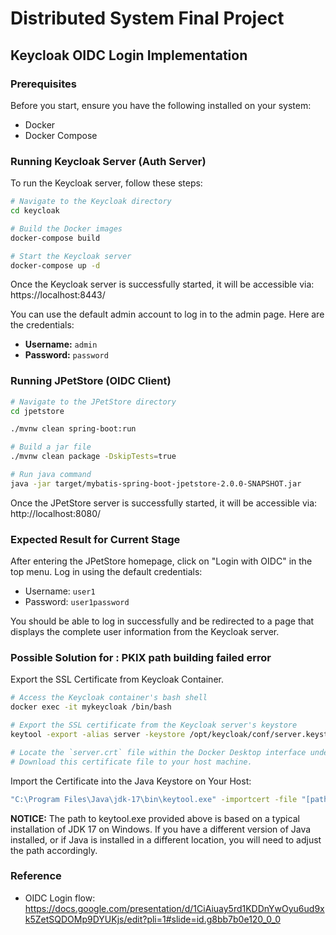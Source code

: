# Distributed System Final Project
## Keycloak OIDC Login Implementation

### Prerequisites
Before you start, ensure you have the following installed on your system:
- Docker
- Docker Compose

### Running Keycloak Server (Auth Server)
To run the Keycloak server, follow these steps:

```bash
# Navigate to the Keycloak directory 
cd keycloak

# Build the Docker images
docker-compose build

# Start the Keycloak server
docker-compose up -d
```

Once the Keycloak server is successfully started, it will be accessible via: https://localhost:8443/

You can use the default admin account to log in to the admin page. Here are the credentials:
- **Username:** `admin`
- **Password:** `password`

### Running JPetStore (OIDC Client)
```bash
# Navigate to the JPetStore directory 
cd jpetstore

./mvnw clean spring-boot:run

# Build a jar file
./mvnw clean package -DskipTests=true

# Run java command
java -jar target/mybatis-spring-boot-jpetstore-2.0.0-SNAPSHOT.jar
```

Once the JPetStore server is successfully started, it will be accessible via: http://localhost:8080/

### Expected Result for Current Stage

After entering the JPetStore homepage, click on "Login with OIDC" in the top menu. Log in using the default credentials:

- Username: `user1`
- Password: `user1password`

You should be able to log in successfully and be redirected to a page that displays the complete user information from the Keycloak server.

### Possible Solution for : PKIX path building failed error
Export the SSL Certificate from Keycloak Container.
    
  ```bash
  # Access the Keycloak container's bash shell
  docker exec -it mykeycloak /bin/bash
  
  # Export the SSL certificate from the Keycloak server's keystore    
  keytool -export -alias server -keystore /opt/keycloak/conf/server.keystore -storepass password -file /tmp/server.crt
  
  # Locate the `server.crt` file within the Docker Desktop interface under the `tmp` directory of your container's image. 
  # Download this certificate file to your host machine.
   ```

Import the Certificate into the Java Keystore on Your Host:

  ```bash
  "C:\Program Files\Java\jdk-17\bin\keytool.exe" -importcert -file "[path\to\server.crt]" -alias "keycloak-server" -keystore "C:\Program Files\Java\jdk-17\lib\security\cacerts" -storepass changeit
  ```
**NOTICE:** The path to keytool.exe provided above is based on a typical installation of JDK 17 on Windows. If you have a different version of Java installed, or if Java is installed in a different location, you will need to adjust the path accordingly.
### Reference
- OIDC Login flow: https://docs.google.com/presentation/d/1CiAiuay5rd1KDDnYwOyu6ud9xk5ZetSQDOMp9DYUKjs/edit?pli=1#slide=id.g8bb7b0e120_0_0